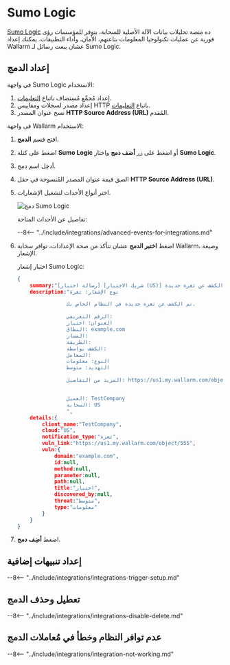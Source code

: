 # Sumo Logic

[Sumo Logic](https://www.sumologic.com/) ده منصة تحليلات بيانات الآلة الأصلية للسحابة، بتوفر للمؤسسات رؤى فورية عن عمليات تكنولوجيا المعلومات بتاعتهم، الأمان، وأداء التطبيقات. يمكنك إعداد Wallarm عشان يبعت رسائل لـ Sumo Logic.

## إعداد الدمج

في واجهة Sumo Logic الاستخدام:

1. إعداد مُجمِّع مُستضاف باتباع [التعليمات](https://help.sumologic.com/03Send-Data/Hosted-Collectors/Configure-a-Hosted-Collector).
2. إعداد مصدر لسجلات ومقاييس HTTP باتباع [التعليمات](https://help.sumologic.com/03Send-Data/Sources/02Sources-for-Hosted-Collectors/HTTP-Source).
3. نسخ عنوان المصدر **HTTP Source Address (URL)** المُقدم.

في واجهة Wallarm الاستخدام:

1. افتح قسم **الدمج**.
1. اضغط على كتلة **Sumo Logic** أو اضغط على زر **أضف دمج** واختار **Sumo Logic**.
1. أدخِل اسم دمج.
1. الصق قيمة عنوان المصدر المُنسوخة في حقل **HTTP Source Address (URL)**.
1. اختر أنواع الأحداث لتشغيل الإشعارات.

    ![دمج Sumo Logic](../../../images/user-guides/settings/integrations/add-sumologic-integration.png)

    تفاصيل عن الأحداث المتاحة:

    --8<-- "../include/integrations/advanced-events-for-integrations.md"

1. اضغط **اختبر الدمج** عشان تتأكد من صحة الإعدادات، توافر سحابة Wallarm، وصيغة الإشعار.

    اختبار إشعار Sumo Logic:

    ```json
    {
        summary:"[رسالة اختبار] [شريك الاختبار (US)] تم الكشف عن ثغرة جديدة",
        description:"نوع الإشعار: ثغرة

                    تم الكشف عن ثغرة جديدة في النظام الخاص بك.

                    الرقم التعريفي: 
                    العنوان: اختبار
                    النطاق: example.com
                    المسار: 
                    الطريقة: 
                    الكشف بواسطة: 
                    المعامل: 
                    النوع: معلومات
                    التهديد: متوسط

                    المزيد من التفاصيل: https://us1.my.wallarm.com/object/555


                    العميل: TestCompany
                    السحابة: US
                    ",
        details:{
            client_name:"TestCompany",
            cloud:"US",
            notification_type:"ثغرة",
            vuln_link:"https://us1.my.wallarm.com/object/555",
            vuln:{
                domain:"example.com",
                id:null,
                method:null,
                parameter:null,
                path:null,
                title:"اختبار",
                discovered_by:null,
                threat:"متوسط",
                type:"معلومات"
            }
        }
    }
    ```

1. اضغط **أضِف دمج**.

## إعداد تنبيهات إضافية

--8<-- "../include/integrations/integrations-trigger-setup.md"

## تعطيل وحذف الدمج

--8<-- "../include/integrations/integrations-disable-delete.md"

## عدم توافر النظام وخطأ في مُعاملات الدمج

--8<-- "../include/integrations/integration-not-working.md"
